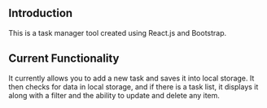 ## Introduction
This is a task manager tool created using React.js and Bootstrap.

## Current Functionality
It currently allows you to add a new task and saves it into local storage. It then checks for data in local storage, and if there is a task list, it displays it along with a filter and the ability to update and delete any item.